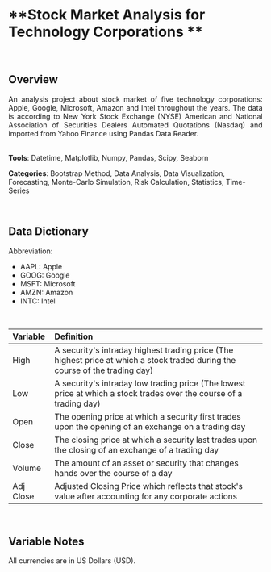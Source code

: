 # **Stock Market Analysis for Technology Corporations **

<br>

## Overview

<div style="text-align: justify"> 
    An analysis project about stock market of five technology corporations: Apple, Google, Microsoft, Amazon and Intel throughout the years. The data is according to New York Stock Exchange (NYSE) American and National Association of Securities Dealers Automated Quotations (Nasdaq) and imported from Yahoo Finance using Pandas Data Reader. 
</div>

<br>

**Tools**: Datetime, Matplotlib, Numpy, Pandas, Scipy, Seaborn

**Categories**: Bootstrap Method, Data Analysis, Data Visualization, Forecasting, Monte-Carlo Simulation, Risk Calculation, Statistics, Time-Series

<br>

## Data Dictionary

Abbreviation:

- AAPL: Apple
- GOOG: Google
- MSFT: Microsoft
- AMZN: Amazon
- INTC: Intel

<br>

| Variable  | Definition                                                   |
| :-------- | :----------------------------------------------------------- |
| High      | A security's intraday highest trading price (The highest price at which a stock traded during the course of the trading day) |
| Low       | A security's intraday low trading price (The lowest price at which a stock trades over the course of a trading day) |
| Open      | The opening price at which a security first trades upon the opening of an exchange on a trading day |
| Close     | The closing price at which a security last trades upon the closing of an exchange of a trading day |
| Volume    | The amount of an asset or security that changes hands over the course of a day |
| Adj Close | Adjusted Closing Price which reflects that stock's value after accounting for any corporate actions |

<br>

## Variable Notes

All currencies are in US Dollars (USD).

<br>



